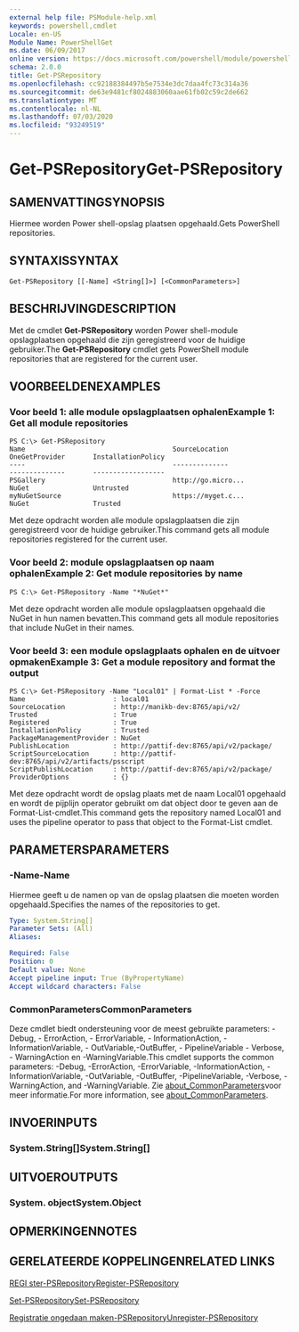 ```yaml
---
external help file: PSModule-help.xml
keywords: powershell,cmdlet
Locale: en-US
Module Name: PowerShellGet
ms.date: 06/09/2017
online version: https://docs.microsoft.com/powershell/module/powershellget/get-psrepository?view=powershell-7&WT.mc_id=ps-gethelp
schema: 2.0.0
title: Get-PSRepository
ms.openlocfilehash: cc92188384497b5e7534e3dc7daa4fc73c314a36
ms.sourcegitcommit: de63e9481cf8024883060aae61fb02c59c2de662
ms.translationtype: MT
ms.contentlocale: nl-NL
ms.lasthandoff: 07/03/2020
ms.locfileid: "93249519"
---
```

# <span data-ttu-id="27425-103">Get-PSRepository</span><span class="sxs-lookup"><span data-stu-id="27425-103">Get-PSRepository</span></span>

## <span data-ttu-id="27425-104">SAMENVATTING</span><span class="sxs-lookup"><span data-stu-id="27425-104">SYNOPSIS</span></span>
<span data-ttu-id="27425-105">Hiermee worden Power shell-opslag plaatsen opgehaald.</span><span class="sxs-lookup"><span data-stu-id="27425-105">Gets PowerShell repositories.</span></span>

## <span data-ttu-id="27425-106">SYNTAXIS</span><span class="sxs-lookup"><span data-stu-id="27425-106">SYNTAX</span></span>

```
Get-PSRepository [[-Name] <String[]>] [<CommonParameters>]
```

## <span data-ttu-id="27425-107">BESCHRIJVING</span><span class="sxs-lookup"><span data-stu-id="27425-107">DESCRIPTION</span></span>

<span data-ttu-id="27425-108">Met de cmdlet **Get-PSRepository** worden Power shell-module opslagplaatsen opgehaald die zijn geregistreerd voor de huidige gebruiker.</span><span class="sxs-lookup"><span data-stu-id="27425-108">The **Get-PSRepository** cmdlet gets PowerShell module repositories that are registered for the current user.</span></span>

## <span data-ttu-id="27425-109">VOORBEELDEN</span><span class="sxs-lookup"><span data-stu-id="27425-109">EXAMPLES</span></span>

### <span data-ttu-id="27425-110">Voor beeld 1: alle module opslagplaatsen ophalen</span><span class="sxs-lookup"><span data-stu-id="27425-110">Example 1: Get all module repositories</span></span>

```
PS C:\> Get-PSRepository
Name                                     SourceLocation                                     OneGetProvider       InstallationPolicy
----                                     --------------                                     --------------       ------------------
PSGallery                                http://go.micro...                                 NuGet                Untrusted
myNuGetSource                            https://myget.c...                                 NuGet                Trusted
```

<span data-ttu-id="27425-111">Met deze opdracht worden alle module opslagplaatsen die zijn geregistreerd voor de huidige gebruiker.</span><span class="sxs-lookup"><span data-stu-id="27425-111">This command gets all module repositories registered for the current user.</span></span>

### <span data-ttu-id="27425-112">Voor beeld 2: module opslagplaatsen op naam ophalen</span><span class="sxs-lookup"><span data-stu-id="27425-112">Example 2: Get module repositories by name</span></span>

```
PS C:\> Get-PSRepository -Name "*NuGet*"
```

<span data-ttu-id="27425-113">Met deze opdracht worden alle module opslagplaatsen opgehaald die NuGet in hun namen bevatten.</span><span class="sxs-lookup"><span data-stu-id="27425-113">This command gets all module repositories that include NuGet in their names.</span></span>

### <span data-ttu-id="27425-114">Voor beeld 3: een module opslagplaats ophalen en de uitvoer opmaken</span><span class="sxs-lookup"><span data-stu-id="27425-114">Example 3: Get a module repository and format the output</span></span>

```
PS C:\> Get-PSRepository -Name "Local01" | Format-List * -Force
Name                      : local01
SourceLocation            : http://manikb-dev:8765/api/v2/
Trusted                   : True
Registered                : True
InstallationPolicy        : Trusted
PackageManagementProvider : NuGet
PublishLocation           : http://pattif-dev:8765/api/v2/package/
ScriptSourceLocation      : http://pattif-dev:8765/api/v2/artifacts/psscript
ScriptPublishLocation     : http://pattif-dev:8765/api/v2/package/
ProviderOptions           : {}
```

<span data-ttu-id="27425-115">Met deze opdracht wordt de opslag plaats met de naam Local01 opgehaald en wordt de pijplijn operator gebruikt om dat object door te geven aan de Format-List-cmdlet.</span><span class="sxs-lookup"><span data-stu-id="27425-115">This command gets the repository named Local01 and uses the pipeline operator to pass that object to the Format-List cmdlet.</span></span>

## <span data-ttu-id="27425-116">PARAMETERS</span><span class="sxs-lookup"><span data-stu-id="27425-116">PARAMETERS</span></span>

### <span data-ttu-id="27425-117">-Name</span><span class="sxs-lookup"><span data-stu-id="27425-117">-Name</span></span>

<span data-ttu-id="27425-118">Hiermee geeft u de namen op van de opslag plaatsen die moeten worden opgehaald.</span><span class="sxs-lookup"><span data-stu-id="27425-118">Specifies the names of the repositories to get.</span></span>

```yaml
Type: System.String[]
Parameter Sets: (All)
Aliases:

Required: False
Position: 0
Default value: None
Accept pipeline input: True (ByPropertyName)
Accept wildcard characters: False
```

### <span data-ttu-id="27425-119">CommonParameters</span><span class="sxs-lookup"><span data-stu-id="27425-119">CommonParameters</span></span>

<span data-ttu-id="27425-120">Deze cmdlet biedt ondersteuning voor de meest gebruikte parameters: -Debug, - ErrorAction, - ErrorVariable, - InformationAction, -InformationVariable, - OutVariable,-OutBuffer, - PipelineVariable - Verbose, - WarningAction en -WarningVariable.</span><span class="sxs-lookup"><span data-stu-id="27425-120">This cmdlet supports the common parameters: -Debug, -ErrorAction, -ErrorVariable, -InformationAction, -InformationVariable, -OutVariable, -OutBuffer, -PipelineVariable, -Verbose, -WarningAction, and -WarningVariable.</span></span> <span data-ttu-id="27425-121">Zie [about_CommonParameters](https://go.microsoft.com/fwlink/?LinkID=113216)voor meer informatie.</span><span class="sxs-lookup"><span data-stu-id="27425-121">For more information, see [about_CommonParameters](https://go.microsoft.com/fwlink/?LinkID=113216).</span></span>

## <span data-ttu-id="27425-122">INVOER</span><span class="sxs-lookup"><span data-stu-id="27425-122">INPUTS</span></span>

### <span data-ttu-id="27425-123">System.String[]</span><span class="sxs-lookup"><span data-stu-id="27425-123">System.String[]</span></span>

## <span data-ttu-id="27425-124">UITVOER</span><span class="sxs-lookup"><span data-stu-id="27425-124">OUTPUTS</span></span>

### <span data-ttu-id="27425-125">System. object</span><span class="sxs-lookup"><span data-stu-id="27425-125">System.Object</span></span>

## <span data-ttu-id="27425-126">OPMERKINGEN</span><span class="sxs-lookup"><span data-stu-id="27425-126">NOTES</span></span>

## <span data-ttu-id="27425-127">GERELATEERDE KOPPELINGEN</span><span class="sxs-lookup"><span data-stu-id="27425-127">RELATED LINKS</span></span>

[<span data-ttu-id="27425-128">REGI ster-PSRepository</span><span class="sxs-lookup"><span data-stu-id="27425-128">Register-PSRepository</span></span>](Register-PSRepository.md)

[<span data-ttu-id="27425-129">Set-PSRepository</span><span class="sxs-lookup"><span data-stu-id="27425-129">Set-PSRepository</span></span>](Set-PSRepository.md)

[<span data-ttu-id="27425-130">Registratie ongedaan maken-PSRepository</span><span class="sxs-lookup"><span data-stu-id="27425-130">Unregister-PSRepository</span></span>](Unregister-PSRepository.md)
